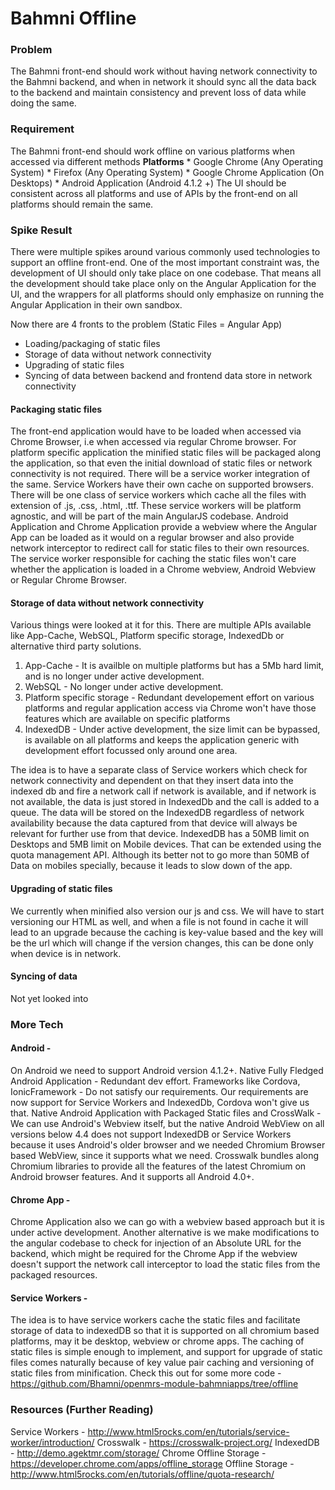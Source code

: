 # Bahmni Offline

### Problem
The Bahmni front-end should work without having network connectivity to the Bahmni backend, and when 
in network it should sync all the data back to the backend and maintain consistency and prevent loss
of data while doing the same. 

### Requirement
The Bahmni front-end should work offline on various platforms when accessed via different methods
    **Platforms**
        * Google Chrome (Any Operating System)
        * Firefox (Any Operating System)
        * Google Chrome Application (On Desktops)
        * Android Application (Android 4.1.2 +)
The UI should be consistent across all platforms and use of APIs by the front-end on all platforms should
remain the same.

### Spike Result
There were multiple spikes around various commonly used technologies to support an offline front-end.
One of the most important constraint was, the development of UI should only take place on one codebase.
That means all the development should take place only on the Angular Application for the UI, and 
the wrappers for all platforms should only emphasize on running the Angular Application in their own
sandbox. 

Now there are 4 fronts to the problem (Static Files = Angular App)
* Loading/packaging of static files
* Storage of data without network connectivity
* Upgrading of static files
* Syncing of data between backend and frontend data store in network connectivity

#### Packaging static files
The front-end application would have to be loaded when accessed via Chrome Browser, i.e when accessed via
regular Chrome browser. For platform specific application the minified static files will be packaged along
the application, so that even the initial download of static files or network connectivity is not required.
There will be a service worker integration of the same. Service Workers have their own cache on supported
browsers. There will be one class of service workers which cache all the files with extension of 
.js, .css, .html, .ttf. These service workers will be platform agnostic, and will be part of the main AngularJS
codebase. Android Application and Chrome Application provide a webview where the Angular App can be loaded as it
would on a regular browser and also provide network interceptor to redirect call for static files to their 
own resources. The service worker responsible for caching the static files won't care whether the application is
loaded in a Chrome webview, Android Webview or Regular Chrome Browser.

#### Storage of data without network connectivity
Various things were looked at it for this. There are multiple APIs available like App-Cache, WebSQL, Platform
specific storage, IndexedDb or alternative third party solutions.
1. App-Cache - It is availble on multiple platforms but has a 5Mb hard limit, and is no longer under active development.
2. WebSQL - No longer under active development.
3. Platform specific storage - Redundant developement effort on various platforms and regular application access
via Chrome won't have those features which are available on specific platforms
4. IndexedDB - Under active development, the size limit can be bypassed, is available on all platforms and keeps the 
application generic with development effort focussed only around one area.

The idea is to have a separate class of Service workers which check for network connectivity and dependent on that
they insert data into the indexed db and fire a network call if network is available, and if network is not available, 
the data is just stored in IndexedDb and the call is added to a queue. The data will be stored on the IndexedDB
regardless of network availability because the data captured from that device will always be relevant for further
use from that device. IndexedDB has a 50MB limit on Desktops and 5MB limit on Mobile devices. That can be extended 
using the quota management API. Although its better not to go more than 50MB of Data on mobiles specially, because it leads
to slow down of the app.

#### Upgrading of static files
We currently when minified also version our js and css. We will have to start versioning our HTML as well, 
and when a file is not found in cache it will lead to an upgrade because the caching is key-value based and the key will
be the url which will change if the version changes, this can be done only when device is in network. 

#### Syncing of data
Not yet looked into

### More Tech
#### Android - 
On Android we need to support Android version 4.1.2+.
Native Fully Fledged Android Application - Redundant dev effort.
Frameworks like Cordova, IonicFramework - Do not satisfy our requirements. 
Our requirements are now support for Service Workers and IndexedDb, Cordova won't give us that. 
Native Android Application with Packaged Static files and CrossWalk - 
We can use Android's Webview itself, but the native Android WebView on all versions below 4.4 does not support
IndexedDB or Service Workers because it uses Android's older browser and we needed Chromium Browser based WebView, 
since it supports  what we need. 
Crosswalk bundles along Chromium libraries to provide all the features of the latest Chromium on Android browser features.
And it supports all Android 4.0+.

#### Chrome App - 
Chrome Application also we can go with a webview based approach but it is under active development. Another alternative
is we make modifications to the angular codebase to check for injection of an Absolute URL for the backend, which might be
required for the Chrome App if the webview doesn't support the network call interceptor to load the static files from the packaged resources. 

#### Service Workers - 
The idea is to have service workers cache the static files and facilitate storage of data to indexedDB
so that it is supported on all chromium based platforms, may it be desktop, webview or chrome apps. 
The caching of static files is simple enough to implement, and support for upgrade of static files comes
naturally because of key value pair caching and versioning of static files from minification.
Check this out for some more code - https://github.com/Bhamni/openmrs-module-bahmniapps/tree/offline



### Resources (Further Reading)
Service Workers - http://www.html5rocks.com/en/tutorials/service-worker/introduction/
Crosswalk - https://crosswalk-project.org/
IndexedDB - http://demo.agektmr.com/storage/
Chrome Offline Storage - https://developer.chrome.com/apps/offline_storage
Offline Storage - http://www.html5rocks.com/en/tutorials/offline/quota-research/